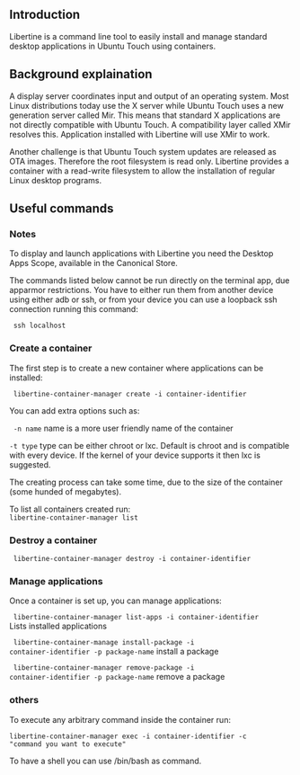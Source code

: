 ## Introduction

Libertine is a command line tool to easily install and manage standard desktop applications in Ubuntu Touch using containers.

## Background explaination

A display server coordinates input and output of an operating system. Most Linux distributions today use the X server while Ubuntu Touch uses a new generation server called Mir. This means that standard X applications are not directly compatible with Ubuntu Touch. A compatibility layer called XMir resolves this. Application installed with Libertine will use XMir to work. 

Another challenge is that Ubuntu Touch system updates are released as OTA images. Therefore the root filesystem is read only. Libertine provides a container with a read-write filesystem to allow the installation of regular Linux desktop programs.

## Useful commands

### Notes

To display and launch applications with Libertine you need the Desktop Apps Scope, available in the Canonical Store.

The commands listed below cannot be run directly on the terminal app, due apparmor restrictions. You have to either run them from another device using either adb or ssh, or from your device you can use a loopback ssh connection running this command:

<code> ssh localhost </code>

### Create a container

The first step is to create a new container where applications can be installed:

<code> libertine-container-manager create -i container-identifier </code>

You can add extra options such as:

<code> -n name</code> name is a more user friendly name of the container

<code>-t type</code> type can be either chroot or lxc. Default is chroot and is compatible with every device. If the kernel of your device supports it then lxc is suggested.

The creating process can take some time, due to the size of the container (some hunded of megabytes).

To list all containers created run:
<code> libertine-container-manager list </code>

### Destroy a container
<code> libertine-container-manager destroy -i container-identifier </code>

### Manage applications

Once a container is set up, you can manage applications:

<code> libertine-container-manager list-apps -i container-identifier </code>Lists installed applications

<code> libertine-container-manage install-package -i container-identifier -p package-name</code> install a package

<code> libertine-container-manager remove-package -i container-identifier -p package-name</code> remove a package

### others

To execute any arbitrary command inside the container run:

<code>libertine-container-manager exec -i container-identifier -c "command you want to execute" </code>

To have a shell you can use /bin/bash as command.